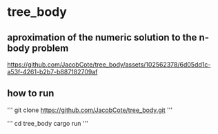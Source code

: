 # tree_body
## aproximation of the numeric solution to the n-body problem



https://github.com/JacobCote/tree_body/assets/102562378/6d05dd1c-a53f-4261-b2b7-b887182709af

## how to run 

'''
git clone https://github.com/JacobCote/tree_body.git
'''

'''
cd tree_body
cargo run 
'''

